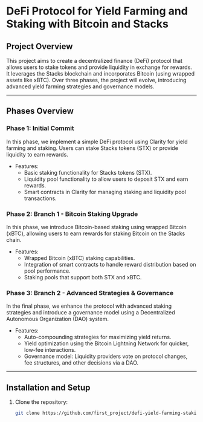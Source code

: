 # DeFi Protocol for Yield Farming and Staking with Bitcoin and Stacks

## Project Overview

This project aims to create a decentralized finance (DeFi) protocol that allows users to stake tokens and provide liquidity in exchange for rewards. It leverages the Stacks blockchain and incorporates Bitcoin (using wrapped assets like xBTC). Over three phases, the project will evolve, introducing advanced yield farming strategies and governance models.

---

## Phases Overview

### Phase 1: Initial Commit
In this phase, we implement a simple DeFi protocol using Clarity for yield farming and staking. Users can stake Stacks tokens (STX) or provide liquidity to earn rewards.

- Features:
  - Basic staking functionality for Stacks tokens (STX).
  - Liquidity pool functionality to allow users to deposit STX and earn rewards.
  - Smart contracts in Clarity for managing staking and liquidity pool transactions.

### Phase 2: Branch 1 - Bitcoin Staking Upgrade
In this phase, we introduce Bitcoin-based staking using wrapped Bitcoin (xBTC), allowing users to earn rewards for staking Bitcoin on the Stacks chain.

- Features:
  - Wrapped Bitcoin (xBTC) staking capabilities.
  - Integration of smart contracts to handle reward distribution based on pool performance.
  - Staking pools that support both STX and xBTC.

### Phase 3: Branch 2 - Advanced Strategies & Governance
In the final phase, we enhance the protocol with advanced staking strategies and introduce a governance model using a Decentralized Autonomous Organization (DAO) system.

- Features:
  - Auto-compounding strategies for maximizing yield returns.
  - Yield optimization using the Bitcoin Lightning Network for quicker, low-fee interactions.
  - Governance model: Liquidity providers vote on protocol changes, fee structures, and other decisions via a DAO.

---

## Installation and Setup

1. Clone the repository:
   ```bash
   git clone https://github.com/first_project/defi-yield-farming-staking.git
